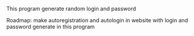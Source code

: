This program generate random login and password


Roadmap:
    make autoregistration and autologin in website with login and password generate in this program